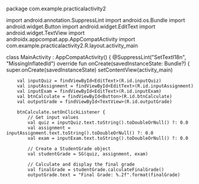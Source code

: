 package com.example.practicalactivity2

import android.annotation.SuppressLint
import android.os.Bundle
import android.widget.Button
import android.widget.EditText
import android.widget.TextView
import androidx.appcompat.app.AppCompatActivity
import com.example.practicalactivity2.R.layout.activity_main

class MainActivity : AppCompatActivity() {
    @SuppressLint("SetTextI18n", "MissingInflatedId")
    override fun onCreate(savedInstanceState: Bundle?) {
        super.onCreate(savedInstanceState)
        setContentView(activity_main)

        val inputQuiz = findViewById<EditText>(R.id.inputQuiz)
        val inputAssignment = findViewById<EditText>(R.id.inputAssignment)
        val inputExam = findViewById<EditText>(R.id.inputExam)
        val btnCalculate = findViewById<Button>(R.id.btnCalculate)
        val outputGrade = findViewById<TextView>(R.id.outputGrade)

        btnCalculate.setOnClickListener {
            // Get input values
            val quiz = inputQuiz.text.toString().toDoubleOrNull() ?: 0.0
            val assignment = inputAssignment.text.toString().toDoubleOrNull() ?: 0.0
            val exam = inputExam.text.toString().toDoubleOrNull() ?: 0.0

            // Create a StudentGrade object
            val studentGrade = SG(quiz, assignment, exam)

            // Calculate and display the final grade
            val finalGrade = studentGrade.calculateFinalGrade()
            outputGrade.text = "Final Grade: %.2f".format(finalGrade)
